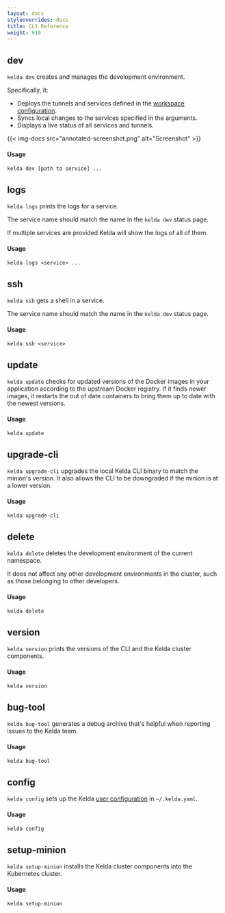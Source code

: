 ```yaml
---
layout: docs
styleoverrides: docs
title: CLI Reference
weight: 910
---
```


## dev

`kelda dev` creates and manages the development environment.

Specifically, it:

- Deploys the tunnels and services defined in the [workspace configuration](/kelda-v1/docs/reference/configuration#workspace-configuration).
- Syncs local changes to the services specified in the arguments.
- Displays a live status of all services and tunnels.

{{< img-docs src="annotated-screenshot.png" alt="Screenshot" >}}

#### Usage

```
kelda dev [path to service] ...
```

## logs

`kelda logs` prints the logs for a service.

The service name should match the name in the `kelda dev` status page.

If multiple services are provided Kelda will show the logs of all of them.

#### Usage

```
kelda logs <service> ...
```

## ssh

`kelda ssh` gets a shell in a service.

The service name should match the name in the `kelda dev` status page.

#### Usage

```
kelda ssh <service>
```

## update

`kelda update` checks for updated versions of the Docker images in your application according to the upstream Docker registry. If it finds newer images, it restarts the out of date containers to bring them up to date with the newest versions.

#### Usage

```
kelda update
```

## upgrade-cli

`kelda upgrade-cli` upgrades the local Kelda CLI binary to match the minion's version. It also allows the CLI to be downgraded if the minion is at a lower version.

#### Usage

```
kelda upgrade-cli
```

## delete

`kelda delete` deletes the development environment of the current namespace.

It does not affect any other development environments in the cluster, such as those belonging to other developers.

#### Usage

```
kelda delete
```

## version

`kelda version` prints the versions of the CLI and the Kelda cluster components.

#### Usage

```
kelda version
```

## bug-tool

`kelda bug-tool` generates a debug archive that's helpful when reporting issues to the Kelda team.

#### Usage

```
kelda bug-tool
```

## config

`kelda config` sets up the Kelda [user configuration](/kelda-v1/docs/reference/configuration#user-configuration) in `~/.kelda.yaml`.

#### Usage

```
kelda config
```


## setup-minion

`kelda setup-minion` installs the Kelda cluster components into the Kubernetes cluster.

#### Usage

```
kelda setup-minion
```
